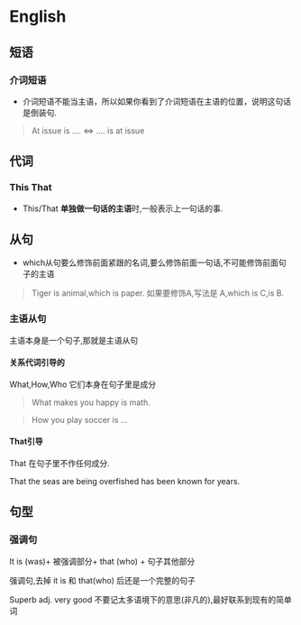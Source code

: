 # English

## 短语

### 介词短语

- 介词短语不能当主语，所以如果你看到了介词短语在主语的位置，说明这句话是倒装句.
> At issue is .... $\iff$    .... is at issue

## 代词

### This That

- This/That **单独做一句话的主语**时,一般表示上一句话的事.

## 从句

- which从句要么修饰前面紧跟的名词,要么修饰前面一句话,不可能修饰前面句子的主语
> Tiger is animal,which is paper.   如果要修饰A,写法是 A,which is C,is B.

### 主语从句

主语本身是一个句子,那就是主语从句

#### 关系代词引导的

What,How,Who  它们本身在句子里是成分

> What makes you happy is math.

> How you play soccer is ...

#### That引导

That 在句子里不作任何成分.

That the seas are being overfished has been known for years.

## 句型

### 强调句

It is (was)+ 被强调部分+ that (who) + 句子其他部分

强调句,去掉 it is 和 that(who) 后还是一个完整的句子 

Superb adj. very good 不要记太多语境下的意思(非凡的),最好联系到现有的简单词
